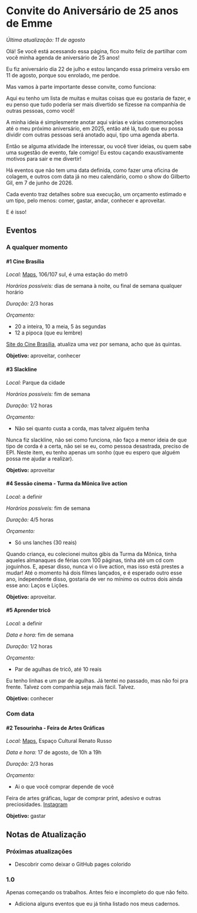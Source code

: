 # Convite do Aniversário de 25 anos de Emme

*Última atualização: 11 de agosto*

Olá! Se você está acessando essa página, fico muito feliz de partilhar com você minha agenda de aniversário de 25 anos!

Eu fiz aniversário dia 22 de julho e estou lançando essa primeira versão em 11 de agosto, porque sou enrolado, me perdoe.

Mas vamos à parte importante desse convite, como funciona:

Aqui eu tenho um lista de muitas e muitas coisas que eu gostaria de fazer, e eu penso que tudo poderia ser mais divertido se fizesse na companhia de outras pessoas, como você!

A minha ideia é simplesmente anotar aqui várias e várias comemorações até o meu próximo aniversário, em 2025, então até lá, tudo que eu possa dividir com outras pessoas será anotado aqui, tipo uma agenda aberta.

Então se alguma atividade lhe interessar, ou você tiver ideias, ou quem sabe uma sugestão de evento, fale comigo! Eu estou caçando exaustivamente motivos para sair e me divertir!

Há eventos que não tem uma data definida, como fazer uma oficina de colagem, e outros com data já no meu calendário, como o show do Gilberto Gil, em 7 de junho de 2026.

Cada evento traz detalhes sobre sua execução, um orçamento estimado e um tipo, pelo menos: comer, gastar, andar, conhecer e aproveitar.

E é isso!

## Eventos

### A qualquer momento

#### #1 Cine Brasília

*Local:* [Maps](https://maps.app.goo.gl/kZjuMKxjwgvca52W9), 106/107 sul, é uma estação do metrô

*Horários possíveis:* dias de semana à noite, ou final de semana qualquer horário

*Duração:* 2/3 horas

*Orçamento:*

* 20 a inteira, 10 a meia, 5 às segundas
* 12 a pipoca (que eu lembre)

[Site do Cine Brasília](https://cinebrasilia.com), atualiza uma vez por semana, acho que às quintas.

**Objetivo:** aproveitar, conhecer

#### #3 Slackline

*Local:* Parque da cidade

*Horários possíveis:* fim de semana

*Duração:* 1/2 horas

*Orçamento:*

* Não sei quanto custa a corda, mas talvez alguém tenha

Nunca fiz slackline, não sei como funciona, não faço a menor ideia de que tipo de corda é a certa, não sei se eu, como pessoa desastrada, preciso de EPI. Neste item, eu tenho apenas um sonho (que eu espero que alguém possa me ajudar a realizar).

**Objetivo:** aproveitar

#### #4 Sessão cinema - Turma da Mônica live action

*Local:* a definir

*Horários possíveis:* fim de semana

*Duração:* 4/5 horas

*Orçamento:*

* Só uns lanches (30 reais)

Quando criança, eu colecionei muitos gibis da Turma da Mônica, tinha aqueles almanaques de férias com 100 páginas, tinha até um cd com joguinhos. E, apesar disso, nunca vi o live action, mas isso está prestes a mudar! Até o momento há dois filmes lançados, e é esperado outro esse ano, independente disso, gostaria de ver no mínimo os outros dois ainda esse ano: Laços e Lições.

**Objetivo:** aproveitar.

#### #5 Aprender tricô

*Local:* a definir

*Data e hora:* fim de semana

*Duração:* 1/2 horas

*Orçamento:*

* Par de agulhas de tricô, até 10 reais

Eu tenho linhas e um par de agulhas. Já tentei no passado, mas não foi pra frente. Talvez com companhia seja mais fácil. Talvez.

**Objetivo:** conhecer

### Com data

#### #2 Tesourinha - Feira de Artes Gráficas

*Local:* [Maps](https://maps.app.goo.gl/fdyBtK4EwCeZoK3h6), Espaço Cultural Renato Russo

*Data e hora:* 17 de agosto, de 10h a 19h

*Duração:* 2/3 horas

*Orçamento:*

* Ai o que você comprar depende de você

Feira de artes gráficas, lugar de comprar print, adesivo e outras preciosidades.
[Instagram](https://www.instagram.com/feira_tesourinha/)

**Objetivo:** gastar

## Notas de Atualização

### Próximas atualizações

* Descobrir como deixar o GitHub pages colorido

### 1.0

Apenas começando os trabalhos. Antes feio e incompleto do que não feito.

* Adiciona alguns eventos que eu já tinha listado nos meus cadernos.
